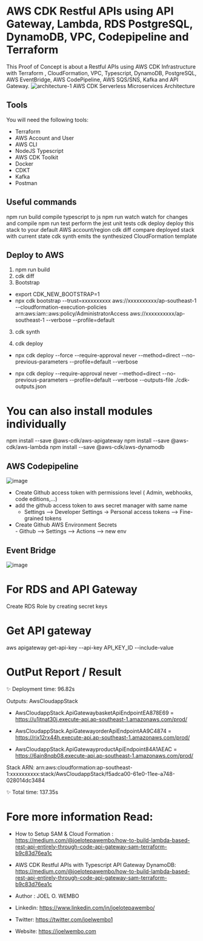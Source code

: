 # AWS CDK Restful APIs using API Gateway, Lambda, RDS PostgreSQL, DynamoDB, VPC, Codepipeline and Terraform

This Proof of Concept is about a Restful APIs using AWS CDK  Infrastructure  with Terraform , CloudFormation, VPC, Typescript, DynamoDB, PostgreSQL, AWS EventBridge,  AWS CodePipeline, AWS SQS/SNS, Kafka and API Gateway.
![architecture-1](https://github.com/joelwembo/aws-cdk-infra-poc-1/assets/19718580/ccb09c1a-5cec-4eea-b8cc-22a94f3b82e9)
                                   AWS CDK Serverless Microservices Architecture


## Tools
You will need the following tools:

* Terraform
* AWS Account and User
* AWS CLI
* NodeJS Typescript
* AWS CDK Toolkit
* Docker
* CDKT
* Kafka
* Postman

## Useful commands
npm run build compile typescript to js
npm run watch watch for changes and compile
npm run test perform the jest unit tests
cdk deploy deploy this stack to your default AWS account/region
cdk diff compare deployed stack with current state
cdk synth emits the synthesized CloudFormation template

## Deploy to AWS 

1. npm run build
2. cdk diff
3. Bootstrap
- export CDK_NEW_BOOTSTRAP=1
- npx cdk bootstrap --trust=xxxxxxxxxx aws://xxxxxxxxxx/ap-southeast-1 --cloudformation-execution-policies arn:aws:iam::aws:policy/AdministratorAccess aws://xxxxxxxxxx/ap-southeast-1 --verbose --profile=default
  
3. cdk synth

4. cdk deploy 

 - npx cdk deploy --force --require-approval never --method=direct  --no-previous-parameters --profile=default --verbose

 - npx cdk deploy --require-approval never --method=direct  --no-previous-parameters --profile=default --verbose --outputs-file ./cdk-outputs.json

# You can also install modules individually

npm install --save @aws-cdk/aws-apigateway
npm install --save  @aws-cdk/aws-lambda
npm install --save  @aws-cdk/aws-dynamodb

## AWS Codepipeline
![image](https://github.com/joelwembo/aws-cdk-infra-poc-1/assets/19718580/d97d25fc-76f1-4804-be0f-ea95a9d2a7fc)


- Create Github access token with permissions level ( Admin, webhooks, code editions,...)
- add the github access token to aws secret manager with same name
   - Settings --> Developer Settings -> Personal access tokens --> Fine-grained tokens
- Create Github AWS Environment Secrets  
      - Github --> Settings --> Actions --> new env

## Event Bridge
![image](https://github.com/joelwembo/aws-cdk-infra-poc-1/assets/19718580/883f86d5-a6e3-4330-b2de-c7704341d624)

# For RDS and API Gateway
 Create RDS Role by creating secret keys

# Get API gateway

aws apigateway get-api-key --api-key API_KEY_ID --include-value

# OutPut Report / Result

✨  Deployment time: 96.82s

Outputs: AwsCloudappStack

- AwsCloudappStack.ApiGatewaybasketApiEndpointEA878E69 = https://u1jtnat30j.execute-api.ap-southeast-1.amazonaws.com/prod/

- AwsCloudappStack.ApiGatewayorderApiEndpointAA9C4874 = https://rjx12rx44h.execute-api.ap-southeast-1.amazonaws.com/prod/

- AwsCloudappStack.ApiGatewayproductApiEndpoint84A1AEAC = https://6ajn8nqb08.execute-api.ap-southeast-1.amazonaws.com/prod/

Stack ARN:
arn:aws:cloudformation:ap-southeast-1:xxxxxxxxxx:stack/AwsCloudappStack/f5adca00-61e0-11ee-a748-028014dc3484

✨  Total time: 137.35s

# Fore more information Read:
 
- How to Setup SAM & Cloud Formation : https://medium.com/@joelotepawembo/how-to-build-lambda-based-rest-api-entirely-through-code-api-gateway-sam-terraform-b9c83d76ea1c
- AWS CDK Restful APIs with Typescript API Gateway DynamoDB: https://medium.com/@joelotepawembo/how-to-build-lambda-based-rest-api-entirely-through-code-api-gateway-sam-terraform-b9c83d76ea1c
 
 - Author : JOEL O. WEMBO
- Linkedin: https://www.linkedin.com/in/joelotepawembo/
- Twitter: https://twitter.com/joelwembo1
- Website: https://joelwembo.com




